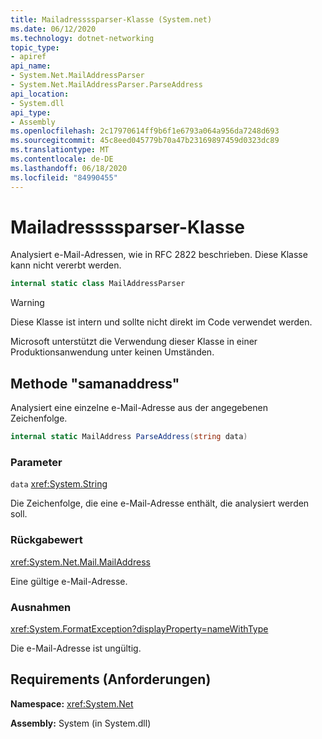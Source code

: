 ```yaml
---
title: Mailadressssparser-Klasse (System.net)
ms.date: 06/12/2020
ms.technology: dotnet-networking
topic_type:
- apiref
api_name:
- System.Net.MailAddressParser
- System.Net.MailAddressParser.ParseAddress
api_location:
- System.dll
api_type:
- Assembly
ms.openlocfilehash: 2c17970614ff9b6f1e6793a064a956da7248d693
ms.sourcegitcommit: 45c8eed045779b70a47b23169897459d0323dc89
ms.translationtype: MT
ms.contentlocale: de-DE
ms.lasthandoff: 06/18/2020
ms.locfileid: "84990455"
---
```

# <a name="mailaddressparser-class"></a>Mailadressssparser-Klasse

Analysiert e-Mail-Adressen, wie in RFC 2822 beschrieben. Diese Klasse kann nicht vererbt werden.

```csharp
internal static class MailAddressParser
```

> [!WARNING]
> Diese Klasse ist intern und sollte nicht direkt im Code verwendet werden.
>
> Microsoft unterstützt die Verwendung dieser Klasse in einer Produktionsanwendung unter keinen Umständen.

## <a name="parseaddress-method"></a>Methode "samanaddress"

Analysiert eine einzelne e-Mail-Adresse aus der angegebenen Zeichenfolge.

```csharp
internal static MailAddress ParseAddress(string data)
```

### <a name="parameters"></a>Parameter

`data` <xref:System.String>

Die Zeichenfolge, die eine e-Mail-Adresse enthält, die analysiert werden soll.

### <a name="return-value"></a>Rückgabewert

<xref:System.Net.Mail.MailAddress>

Eine gültige e-Mail-Adresse.

### <a name="exceptions"></a>Ausnahmen

<xref:System.FormatException?displayProperty=nameWithType>

Die e-Mail-Adresse ist ungültig.

## <a name="requirements"></a>Requirements (Anforderungen)

**Namespace:** <xref:System.Net>

**Assembly:** System (in System.dll)
